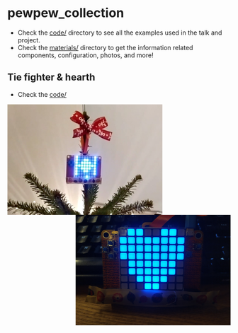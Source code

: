 # pewpew_collection

* Check the [code/](code/) directory to see all the examples used in the talk
  and project.
* Check the [materials/](materials/) directory to get the information related
  components, configuration, photos, and more!

## Tie fighter & hearth
 * Check the [code/](code/)
 
<img align="left" width="350" height="250" src="src/tie_fighter_img.png"/> <img align="right" width="350" height="250" src="src/hearth.jpg"/>


 



